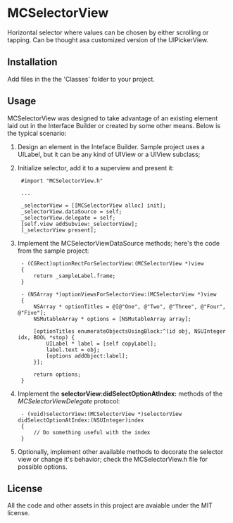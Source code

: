# MCSelectorView

Horizontal selector where values can be chosen by either scrolling or tapping. Can be thought asa customized version of the UIPickerView.

## Installation

Add files in the the 'Classes' folder to your project.

## Usage

MCSelectorView was designed to take advantage of an existing element laid out in the Interface Builder or created by some other means. Below is the typical scenario:

1. Design an element in the Inteface Builder. Sample project uses a UILabel, but it can be any kind of UIView or a UIView subclass;
2. Initialize selector, add it to a superview and present it:


		#import "MCSelectorView.h"
		
		...
		
		_selectorView = [[MCSelectorView alloc] init];
    	_selectorView.dataSource = self;
    	_selectorView.delegate = self;
    	[self.view addSubview:_selectorView];
    	[_selectorView present];

3. Implement the MCSelectorViewDataSource methods; here's the code from the sample project:

		- (CGRect)optionRectForSelectorView:(MCSelectorView *)view
		{
		    return _sampleLabel.frame;
		}
		
		- (NSArray *)optionViewsForSelectorView:(MCSelectorView *)view
		{
		    NSArray * optionTitles = @[@"One", @"Two", @"Three", @"Four", @"Five"];
		    NSMutableArray * options = [NSMutableArray array];
		    
		    [optionTitles enumerateObjectsUsingBlock:^(id obj, NSUInteger idx, BOOL *stop) {
		        UILabel * label = [self copyLabel];
		        label.text = obj;
		        [options addObject:label];
		    }];
		    
		    return options;
		}

4. Implement the __selectorView:didSelectOptionAtIndex:__ methods of the *MCSelectorViewDelegate* protocol:

		- (void)selectorView:(MCSelectorView *)selectorView didSelectOptionAtIndex:(NSUInteger)index
		{
		    // Do something useful with the index
		}

5. Optionally, implement other available methods to decorate the selector view or change it's behavior; check the MCSelectorView.h file for possible options.


## License

All the code and other assets in this project are avaiable under the MIT license.